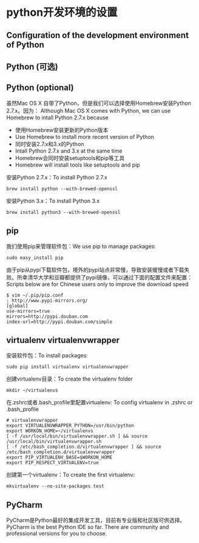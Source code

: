 # python开发环境的设置
## Configuration of the development environment of Python

## Python (可选)
## Python (optional)
虽然Mac OS X 自带了Python，但是我们可以选择使用Homebrew安装Python 2.7.x。因为：
Although Mac OS X comes with Python, we can use Homebrew to intall Python 2.7.x because

* 使用Homebrew安装更新的Python版本 
* Use Homebrew to install more recent version of Python
* 同时安装2.7.x和3.x的Python 
* Intall Python 2.7.x and 3.x at the same time
* Homebrew会同时安装setuptools和pip等工具 
* Homebrew will install tools like setuptools and pip

安装Python 2.7.x：To install Python 2.7.x

    brew install python --with-brewed-openssl

安装Python 3.x：To install Python 3.x

    brew install python3 --with-brewed-openssl

## pip

我们使用pip来管理软件包：We use pip to manage packages:

    sudo easy_install pip

由于pip从pypi下载软件包，境外的pypi站点非常慢，导致安装缓慢或者下载失败。所幸清华大学和豆瓣都提供了pypi镜像，可以通过下面的配置文件来配置：Scripts below are for Chinese users only to improve the download speed

    $ vim ~/.pip/pip.conf
    ; http://www.pypi-mirrors.org/
    [global]
    use-mirrors=true
    mirrors=http://pypi.douban.com
    index-url=http://pypi.douban.com/simple

## virtualenv virtualenvwrapper

安装软件包：To install packages: 

    sudo pip install virtualenv virtualenvwrapper

创建virtualenv目录：To create the virtualenv folder

    mkdir ~/virtualenvs

在.zshrc或者.bash_profile里配置virtualenv: To config virtualenv in .zshrc or .bash_profile

    # virtualenvwrapper
    export VIRTUALENVWRAPPER_PYTHON=/usr/bin/python
    export WORKON_HOME=~/virtualenvs
    [ -f /usr/local/bin/virtualenvwrapper.sh ] && source /usr/local/bin/virtualenvwrapper.sh
    [ -f /etc/bash_completion.d/virtualenvwrapper ] && source /etc/bash_completion.d/virtualenvwrapper
    export PIP_VIRTUALENV_BASE=$WORKON_HOME
    export PIP_RESPECT_VIRTUALENV=true


创建第一个virtualenv：To create the first virtualenv:

    mkvirtualenv --no-site-packages test

## PyCharm

PyCharm是Python最好的集成开发工具，目前有专业版和社区版可供选择。
PyCharm is the best Python IDE so far. There are community and professional versions for you to choose.

